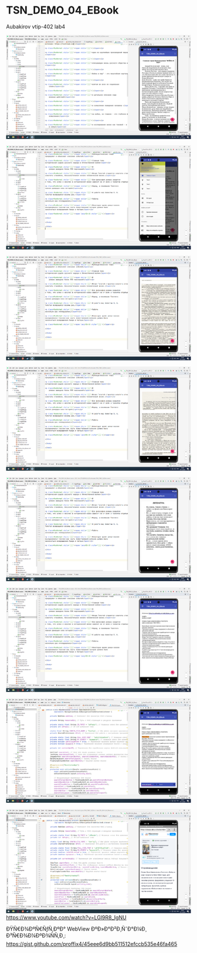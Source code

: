 # TSN_DEMO_04_EBook
Aubakirov vtip-402 lab4

![Screenshot](scr1.png)

![Screenshot](scr2.png)

![Screenshot](scr3.png)

![Screenshot](scr4.png)

![Screenshot](scr5.png)

![Screenshot](scr6.png)

![Screenshot](scr6poisk.png)

![Screenshot](scr7sait.png)
https://www.youtube.com/watch?v=LGl9R8_IgNU

ÐŸÑ€Ð¾ÐºÑ€ÑƒÑ‚ÐºÐ° WebView ÐºÐ»Ð°Ð²Ð¸ÑˆÐ°Ð¼Ð¸ Ð³Ñ€Ð¾Ð¼ÐºÐ¾ÑÑ‚Ð¸:
https://gist.github.com/proffix4/45eee6d9bb511512efccb535e46fa465
